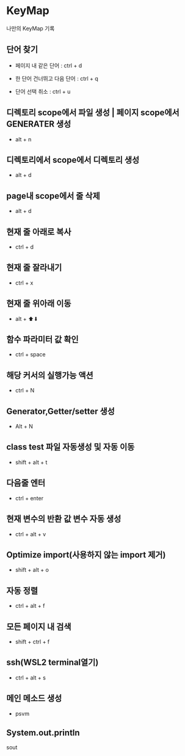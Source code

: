 # KeyMap

나만의 KeyMap 기록

## 단어 찾기

- 페이지 내 같은 단어 : ctrl + d

- 한 단어 건너뛰고 다음 단어 : ctrl + q
- 단어 선택 취소 : ctrl + u

## 디렉토리 scope에서 파일 생성 | 페이지 scope에서 GENERATER 생성

- alt + n

## 디렉토리에서 scope에서 디렉토리 생성

- alt + d

## page내 scope에서 줄 삭제

- alt + d

## 현재 줄 아래로 복사

- ctrl + d

## 현재 줄 잘라내기

- ctrl + x

## 현재 줄 위아래 이동

- alt + ⬆⬇

## 함수 파라미터 값 확인

- ctrl + space

## 해당 커서의 실행가능 액션

- ctrl + N

## Generator,Getter/setter 생성

- Alt + N

## class test 파일 자동생성 및 자동 이동

- shift + alt + t

## 다음줄 엔터

- ctrl + enter

## 현재 변수의 반환 값 변수 자동 생성

- ctrl + alt + v

## Optimize import(사용하지 않는 import 제거)

- shift + alt + o

## 자동 정렬

- ctrl + alt + f

## 모든 페이지 내 검색

- shift + ctrl + f

## ssh(WSL2 terminal열기)

- ctrl + alt + s

## 메인 메소드 생성

- psvm

## System.out.println

sout
